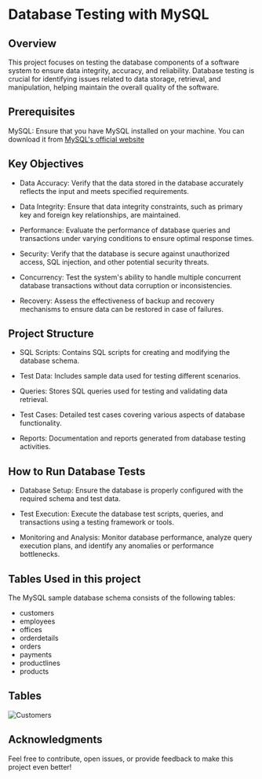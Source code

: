 # Database Testing with MySQL

## Overview
This project focuses on testing the database components of a software system to ensure data integrity, accuracy, and reliability. Database testing is crucial for identifying issues related to data storage, retrieval, and manipulation, helping maintain the overall quality of the software.

## Prerequisites
MySQL: Ensure that you have MySQL installed on your machine. You can download it from [MySQL's official website](https://www.mysql.com/downloads/)

## Key Objectives
- Data Accuracy: Verify that the data stored in the database accurately reflects the input and meets specified requirements.

- Data Integrity: Ensure that data integrity constraints, such as primary key and foreign key relationships, are maintained.

- Performance: Evaluate the performance of database queries and transactions under varying conditions to ensure optimal response times.

- Security: Verify that the database is secure against unauthorized access, SQL injection, and other potential security threats.

- Concurrency: Test the system's ability to handle multiple concurrent database transactions without data corruption or inconsistencies.

- Recovery: Assess the effectiveness of backup and recovery mechanisms to ensure data can be restored in case of failures.

## Project Structure
- SQL Scripts: Contains SQL scripts for creating and modifying the database schema.

- Test Data: Includes sample data used for testing different scenarios.

- Queries: Stores SQL queries used for testing and validating data retrieval.

- Test Cases: Detailed test cases covering various aspects of database functionality.

- Reports: Documentation and reports generated from database testing activities.

## How to Run Database Tests
- Database Setup: Ensure the database is properly configured with the required schema and test data.

- Test Execution: Execute the database test scripts, queries, and transactions using a testing framework or tools.

- Monitoring and Analysis: Monitor database performance, analyze query execution plans, and identify any anomalies or performance bottlenecks.

## Tables Used in this project
The MySQL sample database schema consists of the following tables:
- customers
- employees
- offices
- orderdetails
- orders
- payments
- productlines
- products

## Tables
![Customers](https://drive.google.com/file/d/1vktSzaB5BOg8z8C0rVN46Ady5lRZF-8c/view?usp=drive_link)

## Acknowledgments
Feel free to contribute, open issues, or provide feedback to make this project even better!
